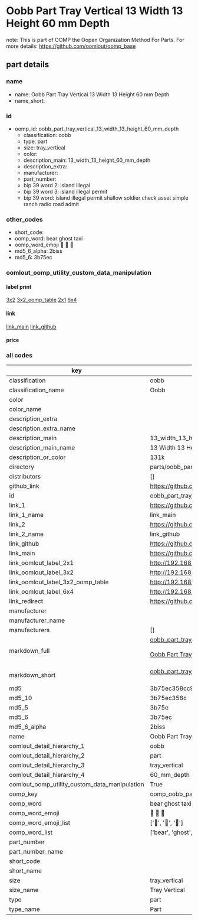 # Oobb Part Tray Vertical 13 Width 13 Height 60 mm Depth  

note: This is part of OOMP the Oopen Organization Method For Parts. For more details: https://github.com/oomlout/oomp_base

##  part details
  







### name
* name: Oobb Part Tray Vertical 13 Width 13 Height 60 mm Depth
* name_short: 
### id
* oomp_id: oobb_part_tray_vertical_13_width_13_height_60_mm_depth
  * classification: oobb
  * type: part
  * size: tray_vertical
  * color: 
  * description_main: 13_width_13_height_60_mm_depth
  * description_extra: 
  * manufacturer: 
  * part_number: 
  * bip 39 word 2: island illegal
  * bip 39 word 3: island illegal permit
  * bip 39 word: island illegal permit shallow soldier check asset simple ranch radio road admit

### other_codes
* short_code: 
* oomp_word: bear ghost taxi
* oomp_word_emoji :bear: :ghost: :taxi:
* md5_6_alpha: 2biss
* md5_6: 3b75ec






### oomlout_oomp_utility_custom_data_manipulation
#### label print
[3x2](http://192.168.1.245:1112/?label=oomp%202biss)
[3x2_oomp_table](http://192.168.1.108:1112/?label=oomp%202biss)
[2x1](http://192.168.1.242:1112/?label=oomp%202biss)
[6x4](http://192.168.1.55:1112/?label=oomp%202biss)    

#### link

[link_main](https://github.com/oomlout/oomlout_oomp_version_1_messy/tree/main/parts/oobb_part_tray_vertical_13_width_13_height_60_mm_depth) [link_github](https://github.com/oomlout/oomlout_oomp_version_1_messy/tree/main/parts/oobb_part_tray_vertical_13_width_13_height_60_mm_depth)                             

#### price







### all codes 
| key | value |  
| --- | --- |  
| classification | oobb |  
| classification_name | Oobb |  
| color |  |  
| color_name |  |  
| description_extra |  |  
| description_extra_name |  |  
| description_main | 13_width_13_height_60_mm_depth |  
| description_main_name | 13 Width 13 Height 60 mm Depth |  
| description_or_color | 131k |  
| directory | parts/oobb_part_tray_vertical_13_width_13_height_60_mm_depth |  
| distributors | [] |  
| github_link | https://github.com/oomlout/oomlout_oomp_part_src/tree/main/parts/oobb_part_tray_vertical_13_width_13_height_60_mm_depth |  
| id | oobb_part_tray_vertical_13_width_13_height_60_mm_depth |  
| link_1 | https://github.com/oomlout/oomlout_oomp_version_1_messy/tree/main/parts/oobb_part_tray_vertical_13_width_13_height_60_mm_depth |  
| link_1_name | link_main |  
| link_2 | https://github.com/oomlout/oomlout_oomp_version_1_messy/tree/main/parts/oobb_part_tray_vertical_13_width_13_height_60_mm_depth |  
| link_2_name | link_github |  
| link_github | https://github.com/oomlout/oomlout_oomp_version_1_messy/tree/main/parts/oobb_part_tray_vertical_13_width_13_height_60_mm_depth |  
| link_main | https://github.com/oomlout/oomlout_oomp_version_1_messy/tree/main/parts/oobb_part_tray_vertical_13_width_13_height_60_mm_depth |  
| link_oomlout_label_2x1 | http://192.168.1.242:1112/?label=oomp%202biss |  
| link_oomlout_label_3x2 | http://192.168.1.245:1112/?label=oomp%202biss |  
| link_oomlout_label_3x2_oomp_table | http://192.168.1.108:1112/?label=oomp%202biss |  
| link_oomlout_label_6x4 | http://192.168.1.55:1112/?label=oomp%202biss |  
| link_redirect | https://github.com/oomlout/oomlout_oomp_version_1_messy/tree/main/parts/oobb_part_tray_vertical_13_width_13_height_60_mm_depth |  
| manufacturer |  |  
| manufacturer_name |  |  
| manufacturers | [] |  
| markdown_full | [oobb_part_tray_vertical_13_width_13_height_60_mm_depth](none)<br>[](none)<br>[Oobb Part Tray Vertical 13 Width 13 Height 60 Mm Depth](none)<br><br> |  
| markdown_short | [oobb_part_tray_vertical_13_width_13_height_60_mm_depth](none)<br><br> |  
| md5 | 3b75ec358cc901b49c674c51465c43b3 |  
| md5_10 | 3b75ec358c |  
| md5_5 | 3b75e |  
| md5_6 | 3b75ec |  
| md5_6_alpha | 2biss |  
| name | Oobb Part Tray Vertical 13 Width 13 Height 60 mm Depth |  
| oomlout_detail_hierarchy_1 | oobb |  
| oomlout_detail_hierarchy_2 | part |  
| oomlout_detail_hierarchy_3 | tray_vertical |  
| oomlout_detail_hierarchy_4 | 60_mm_depth |  
| oomlout_oomp_utility_custom_data_manipulation | True |  
| oomp_key | oomp_oobb_part_tray_vertical_13_width_13_height_60_mm_depth |  
| oomp_word | bear ghost taxi |  
| oomp_word_emoji | :bear: :ghost: :taxi: |  
| oomp_word_emoji_list | [':bear:', ':ghost:', ':taxi:'] |  
| oomp_word_list | ['bear', 'ghost', 'taxi'] |  
| part_number |  |  
| part_number_name |  |  
| short_code |  |  
| short_name |  |  
| size | tray_vertical |  
| size_name | Tray Vertical |  
| type | part |  
| type_name | Part |  
